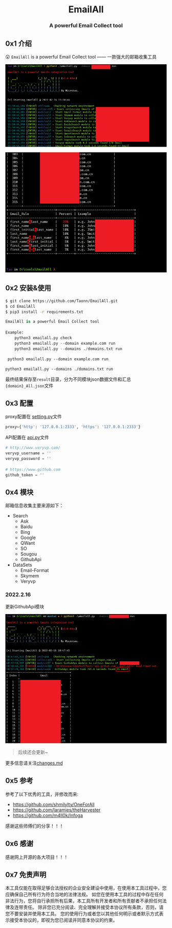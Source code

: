 <h1 align="center" >EmailAll</h1>

<h3 align="center" > A powerful Email Collect tool</h3>

## 0x1 介绍

:astonished: `EmailAll` is a powerful Email Collect tool —— 一款强大的邮箱收集工具

![example1](img/example1.png)

![example2](img/example2.png)

## 0x2 安装&使用

```bash
$ git clone https://github.com/Taonn/EmailAll.git
$ cd EmailAll
$ pip3 install -r requirements.txt
```

```python
EmailAll is a powerful Email Collect tool

Example:
    python3 emailall.py check
    python3 emailall.py --domain example.com run
    python3 emailall.py --domains ./domains.txt run
```

` python3 emailall.py --domain example.com run`

`python3 emailall.py --domains ./domains.txt run`

最终结果保存至`result`目录，分为不同模块json数据文件和汇总`{domain}_All.json`文件

## 0x3 配置

proxy配置在 [setting.py](config/setting.py)文件

```python
proxy={'http': '127.0.0.1:2333', 'https': '127.0.0.1:2333'}
```

API配置在 [api.py](config/api.py)文件

```python
# http://www.veryvp.com/
veryvp_username = ''
veryvp_password = ''

# https://www.github.com
github_token = ''
```

## 0x4 模块

邮箱信息收集主要来源如下：

- Search
  - Ask
  - Baidu
  - Bing
  - Google
  - QWant
  - SO
  - Sougou
  - GithubApi
- DataSets
  - Email-Format
  - Skymem
  - Veryvp

### 2022.2.16

更新GithubApi模块

![githubapi](img/githubapi.png)

> 后续还会更新~

更多信息请关注[changes.md](docs/changes.md)

## 0x5 参考

参考了以下优秀的工具，并修改而来:

- https://github.com/shmilylty/OneForAll
- https://github.com/laramies/theHarvester
- https://github.com/m4ll0k/Infoga

感谢这些师傅们的分享！！！

## 0x6 感谢

感谢网上开源的各大项目！！！

## 0x7 免责声明

​	本工具仅能在取得足够合法授权的企业安全建设中使用，在使用本工具过程中，您应确保自己所有行为符合当地的法律法规。 如您在使用本工具的过程中存在任何非法行为，您将自行承担所有后果，本工具所有开发者和所有贡献者不承担任何法律及连带责任。 除非您已充分阅读、完全理解并接受本协议所有条款，否则，请您不要安装并使用本工具。 您的使用行为或者您以其他任何明示或者默示方式表示接受本协议的，即视为您已阅读并同意本协议的约束。

